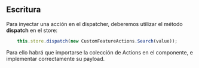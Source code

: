 ## Escritura

Para inyectar una acción en el dispatcher, deberemos utilizar el método **dispatch** en el store:

```typescript
    this.store.dispatch(new CustomFeatureActions.Search(value));
```

Para ello habrá que importarse la colección de Actions en el componente, e implementar correctamente su payload.